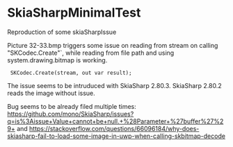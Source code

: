 # SkiaSharpMinimalTest

Reproduction of some skiaSharpIssue

Picture 32-33.bmp triggers some issue on reading from stream on calling "SKCodec.Create"`, while reading from file path and using system.drawing.bitmap is working.

```
 SKCodec.Create(stream, out var result); 
```

The issue seems to be intruduced with SkiaSharp 2.80.3. SkiaSharp 2.80.2 reads the image without issue.

Bug seems to be already filed multiple times: https://github.com/mono/SkiaSharp/issues?q=is%3Aissue+Value+cannot+be+null.+%28Parameter+%27buffer%27%29+ and https://stackoverflow.com/questions/66096184/why-does-skiasharp-fail-to-load-some-image-in-uwp-when-calling-skbitmap-decode